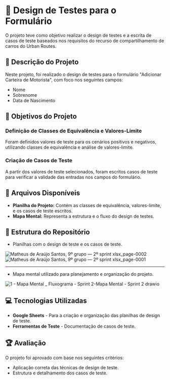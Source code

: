 # 📝 Design de Testes para o Formulário

O projeto teve como objetivo realizar o design de testes e a escrita de casos de teste baseados nos requisitos do recurso de compartilhamento de carros do Urban Routes.

## 📖 Descrição do Projeto

Neste projeto, foi realizado o design de testes para o formulário "Adicionar Carteira de Motorista", com foco nos seguintes campos:

- Nome
- Sobrenome
- Data de Nascimento

## 🎯 Objetivos do Projeto

### Definição de Classes de Equivalência e Valores-Limite

Foram definidos valores de teste para os cenários positivos e negativos, utilizando classes de equivalência e análise de valores-limite.

### Criação de Casos de Teste

A partir dos valores de teste selecionados, foram escritos casos de teste para verificar a validade das entradas nos campos do formulário.

## 📂 Arquivos Disponíveis

- **Planilha do Projeto:** Contém as classes de equivalência, valores-limite, e os casos de teste escritos.
- **Mapa Mental:** Representa a estrutura e o fluxo do design de testes.

## 📁 Estrutura do Repositório

- Planilhas com o design de teste e os casos de teste.

![Matheus de Araújo Santos, 9º grupo — 2º sprint xlsx_page-0002](https://github.com/user-attachments/assets/5cc588b4-8502-41bc-b3d4-702b825a89a7)
![Matheus de Araújo Santos, 9º grupo — 2º sprint xlsx_page-0001](https://github.com/user-attachments/assets/e4e9b3ed-36cb-40f9-9dc0-48652c5e49c8)

------------------------------------------------------------------------------------------------------------------------------------------------------------------------------

- Mapa mental utilizado para planejamento e organização do projeto.

![1 - Mapa Mental _ Fluxograma - Sprint 2-Mapa Mental - Sprint 2 drawio](https://github.com/user-attachments/assets/8310ab5a-7f79-438d-8a11-d1bb29a288f9)

## 💻 Tecnologias Utilizadas

- **Google Sheets** - Para a criação e organização das planilhas de design de teste.
- **Ferramentas de Teste** - Documentação de casos de teste.

## 🏆 Avaliação

O projeto foi aprovado com base nos seguintes critérios:

- Aplicação correta das técnicas de design de teste.
- Estrutura e detalhamento dos casos de teste.
